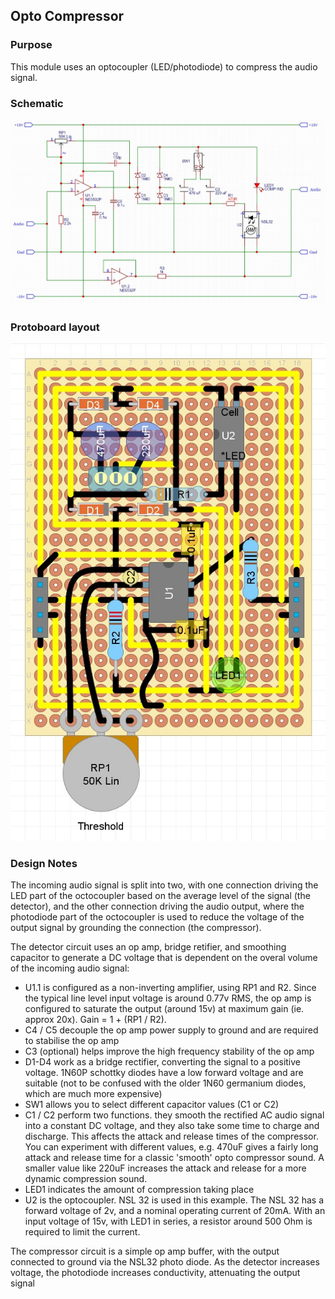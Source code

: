 ## Opto Compressor

### Purpose
This module uses an optocoupler (LED/photodiode) to compress the audio signal.

### Schematic
![alt text](schematic.jpg)

### Protoboard layout
![alt text](protoboard.jpg)

### Design Notes
The incoming audio signal is split into two, with one connection driving the LED part of the octocoupler based on the average level of the signal (the detector), and the other connection driving the audio output, where the photodiode part of the octocoupler is used to reduce the voltage of the output signal by grounding the connection (the compressor).

The detector circuit uses an op amp, bridge retifier, and smoothing capacitor to generate a DC voltage that is dependent on the overal volume of the incoming audio signal:
- U1.1 is configured as a non-inverting amplifier, using RP1 and R2. Since the typical line level input voltage is around 0.77v RMS, the op amp is configured to saturate the output (around 15v) at maximum gain (ie. approx 20x). Gain = 1 + (RP1 / R2). 
- C4 / C5 decouple the op amp power supply to ground and are required to stabilise the op amp
- C3 (optional) helps improve the high frequency stability of the op amp
- D1-D4 work as a bridge rectifier, converting the signal to a positive voltage. 1N60P schottky diodes have a low forward voltage and are suitable (not to be confused with the older 1N60 germanium diodes, which are much more expensive)
- SW1 allows you to select different capacitor values (C1 or C2)
- C1 / C2  perform two functions. they smooth the rectified AC audio signal into a constant DC voltage, and they also take some time to charge and discharge. This affects the attack and release times of the compressor. You can experiment with different values, e.g. 470uF gives a fairly long attack and release time for a classic 'smooth' opto compressor sound. A smaller value like 220uF increases the attack and release for a more dynamic compression sound.
- LED1 indicates the amount of compression taking place
- U2 is the optocoupler. NSL 32 is used in this example. The NSL 32 has a forward voltage of 2v, and a nominal operating current of 20mA. With an input voltage of 15v, with LED1 in series, a resistor around 500 Ohm is required to limit the current.

The compressor circuit is a simple op amp buffer, with the output connected to ground via the NSL32 photo diode. As the detector increases voltage, the photodiode increases conductivity, attenuating the output signal
